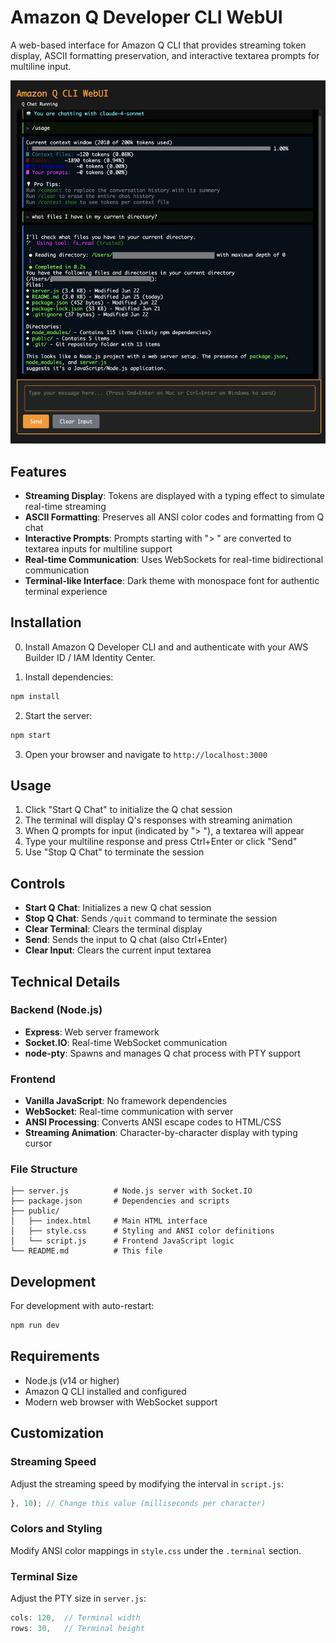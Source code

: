 # Amazon Q Developer CLI WebUI

A web-based interface for Amazon Q CLI that provides streaming token display, ASCII formatting preservation, and interactive textarea prompts for multiline input.

![Amazon Q Developer CLI WebUI](/screenshot.jpg)

## Features

- **Streaming Display**: Tokens are displayed with a typing effect to simulate real-time streaming
- **ASCII Formatting**: Preserves all ANSI color codes and formatting from Q chat
- **Interactive Prompts**: Prompts starting with "> " are converted to textarea inputs for multiline support
- **Real-time Communication**: Uses WebSockets for real-time bidirectional communication
- **Terminal-like Interface**: Dark theme with monospace font for authentic terminal experience

## Installation

0. Install Amazon Q Developer CLI and and authenticate with your AWS Builder ID / IAM Identity Center.

1. Install dependencies:
```bash
npm install
```

2. Start the server:
```bash
npm start
```

3. Open your browser and navigate to `http://localhost:3000`

## Usage

1. Click "Start Q Chat" to initialize the Q chat session
2. The terminal will display Q's responses with streaming animation
3. When Q prompts for input (indicated by "> "), a textarea will appear
4. Type your multiline response and press Ctrl+Enter or click "Send"
5. Use "Stop Q Chat" to terminate the session

## Controls

- **Start Q Chat**: Initializes a new Q chat session
- **Stop Q Chat**: Sends `/quit` command to terminate the session
- **Clear Terminal**: Clears the terminal display
- **Send**: Sends the input to Q chat (also Ctrl+Enter)
- **Clear Input**: Clears the current input textarea

## Technical Details

### Backend (Node.js)

- **Express**: Web server framework
- **Socket.IO**: Real-time WebSocket communication
- **node-pty**: Spawns and manages Q chat process with PTY support

### Frontend

- **Vanilla JavaScript**: No framework dependencies
- **WebSocket**: Real-time communication with server
- **ANSI Processing**: Converts ANSI escape codes to HTML/CSS
- **Streaming Animation**: Character-by-character display with typing cursor

### File Structure
```
├── server.js          # Node.js server with Socket.IO
├── package.json       # Dependencies and scripts
├── public/
│   ├── index.html     # Main HTML interface
│   ├── style.css      # Styling and ANSI color definitions
│   └── script.js      # Frontend JavaScript logic
└── README.md          # This file
```

## Development

For development with auto-restart:
```bash
npm run dev
```

## Requirements

- Node.js (v14 or higher)
- Amazon Q CLI installed and configured
- Modern web browser with WebSocket support

## Customization

### Streaming Speed
Adjust the streaming speed by modifying the interval in `script.js`:
```javascript
}, 10); // Change this value (milliseconds per character)
```

### Colors and Styling
Modify ANSI color mappings in `style.css` under the `.terminal` section.

### Terminal Size
Adjust the PTY size in `server.js`:
```javascript
cols: 120,  // Terminal width
rows: 30,   // Terminal height
```
